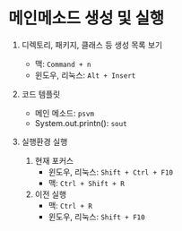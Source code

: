 # 메인메소드 생성 및 실행

1. 디렉토리, 패키지, 클래스 등 생성 목록 보기
    - 맥: `Command + n`
    - 윈도우, 리눅스: `Alt + Insert`
    

2. 코드 템플릿
    - 메인 메소드: `psvm`
    - System.out.printn(): `sout`


3. 실행환경 실행
    1. 현재 포커스
        - 윈도우, 리눅스: `Shift + Ctrl + F10`
        - 맥: `Ctrl + Shift + R`
    2. 이전 실행
        - 맥: `Ctrl + R`
        - 윈도우, 리눅스: `Shift + F10`